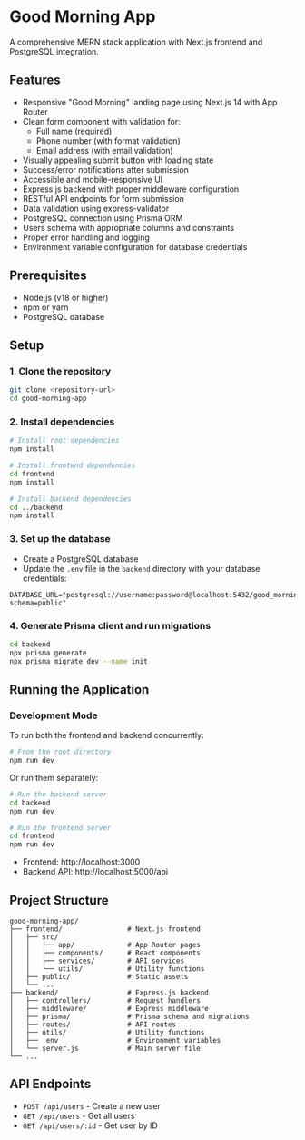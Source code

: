 # Good Morning App

A comprehensive MERN stack application with Next.js frontend and PostgreSQL integration.

## Features

- Responsive "Good Morning" landing page using Next.js 14 with App Router
- Clean form component with validation for:
  - Full name (required)
  - Phone number (with format validation)
  - Email address (with email validation)
- Visually appealing submit button with loading state
- Success/error notifications after submission
- Accessible and mobile-responsive UI
- Express.js backend with proper middleware configuration
- RESTful API endpoints for form submission
- Data validation using express-validator
- PostgreSQL connection using Prisma ORM
- Users schema with appropriate columns and constraints
- Proper error handling and logging
- Environment variable configuration for database credentials

## Prerequisites

- Node.js (v18 or higher)
- npm or yarn
- PostgreSQL database

## Setup

### 1. Clone the repository

```bash
git clone <repository-url>
cd good-morning-app
```

### 2. Install dependencies

```bash
# Install root dependencies
npm install

# Install frontend dependencies
cd frontend
npm install

# Install backend dependencies
cd ../backend
npm install
```

### 3. Set up the database

- Create a PostgreSQL database
- Update the `.env` file in the `backend` directory with your database credentials:

```
DATABASE_URL="postgresql://username:password@localhost:5432/good_morning_db?schema=public"
```

### 4. Generate Prisma client and run migrations

```bash
cd backend
npx prisma generate
npx prisma migrate dev --name init
```

## Running the Application

### Development Mode

To run both the frontend and backend concurrently:

```bash
# From the root directory
npm run dev
```

Or run them separately:

```bash
# Run the backend server
cd backend
npm run dev

# Run the frontend server
cd frontend
npm run dev
```

- Frontend: http://localhost:3000
- Backend API: http://localhost:5000/api

## Project Structure

```
good-morning-app/
├── frontend/                # Next.js frontend
│   ├── src/
│   │   ├── app/             # App Router pages
│   │   ├── components/      # React components
│   │   ├── services/        # API services
│   │   └── utils/           # Utility functions
│   ├── public/              # Static assets
│   └── ...
├── backend/                 # Express.js backend
│   ├── controllers/         # Request handlers
│   ├── middleware/          # Express middleware
│   ├── prisma/              # Prisma schema and migrations
│   ├── routes/              # API routes
│   ├── utils/               # Utility functions
│   ├── .env                 # Environment variables
│   └── server.js            # Main server file
└── ...
```

## API Endpoints

- `POST /api/users` - Create a new user
- `GET /api/users` - Get all users
- `GET /api/users/:id` - Get user by ID